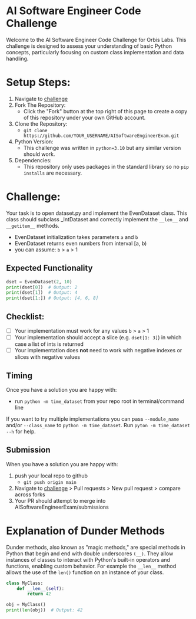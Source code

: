 # AI Software Engineer Code Challenge

Welcome to the AI Software Engineer Code Challenge for Orbis Labs. This challenge is designed to assess your understanding of basic Python concepts, particularly focusing on custom class implementation and data handling.

# Setup Steps:
1. Navigate to [challenge](https://github.com/TheFish18/AISoftwareEngineerExam.git)
2. Fork The Repository:
   - Click the "Fork" button at the top right of this page to create a copy of this repository under your own GitHub account.
3. Clone the Repository:
   - `git clone https://github.com/YOUR_USERNAME/AISoftwareEngineerExam.git`
4. Python Version:
   - This challenge was written in `python=3.10` but any similar version should work.
5. Dependencies:
   - This repository only uses packages in the standard library so no `pip installs` are necessary.

# Challenge:
Your task is to open dataset.py and implement the EvenDataset class. This class should subclass _IntDataset and correctly implement the `__len__` and `__getitem__` methods.

- EvenDataset initialization takes parameters `a` and `b`
- EvenDataset returns even numbers from interval [a, b)
- you can assume: `b` > `a` > 1

## Expected Functionality
```python
dset = EvenDataset(2, 10)
print(dset[0])  # Output: 2
print(dset[1])  # Output: 4
print(dset[1:]) # Output: [4, 6, 8]
```
## Checklist:
- [ ] Your implementation must work for any values `b` > `a` > 1
- [ ] Your implementation should accept a slice (e.g. `dset[1: 3]`) in which case a list of ints is returned
- [ ] Your implementation does __not__ need to work with negative indexes or slices with negative values

## Timing
Once you have a solution you are happy with:
- run `python -m time_dataset` from your repo root in terminal/command line

If you want to try multiple implementations you can pass `--module_name` and/or `--class_name` to `python -m time_dataset`.
Run `pyton -m time_dataset --h` for help.

## Submission
When you have a solution you are happy with:
1. push your local repo to github
   - `git push origin main`
2. Navigate to [challenge](https://github.com/TheFish18/AISoftwareEngineerExam.git) > Pull requests > New pull request > compare across forks
3. Your PR should attempt to merge into AISoftwareEngineerExam/submissions

# Explanation of Dunder Methods
Dunder methods, also known as "magic methods," are special methods in Python that begin and end with double underscores `(__)`. They allow instances of classes to interact with Python's built-in operators and functions, enabling custom behavior.
For example the `__len__` method allows the use of the `len()` function on an instance of your class.

```python
class MyClass:
    def __len__(self):
        return 42

obj = MyClass()
print(len(obj))  # Output: 42
```